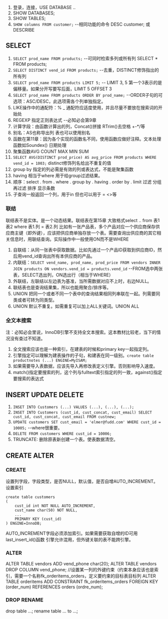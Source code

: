 1. 登录，连接，USE DATABASE ..
2. SHOW DATABASES;
3. SHOW TABLES;
4. `SHOW columns FROM customer;` --相同功能的命令 DESC customer; 或DESCRIBE

## SELECT

1. `SELECT prod_name FROM products;` --可同时检索多列或所有列 SELECT * FROM products;
2. `SELECT DISTINCT vend_id FROM products;` --去重，DISTINCT修饰指出的所有列
3. `SELECT prod_name FROM products LIMIT 5;` -- LIMIT 3, 5 第一个3表示的是偏移量。如果分开写要写后面，LIMIT 5 OFFSET 3
4. `SELECT prod_name FROM products ORDER BY prod_name;` --ORDER子句的可选项：ASC/DESC，此选项需各个列单独指定。
5. LIKE操作中的通配符：% _ 通配符应适度使用，并且尽量不要放在搜索词的开始处
6. REGEXP 指定正则表达式 --必知必会第9章
7. 计算字段：由函数计算出的列，Concat()拼接 RTrim()去空格 +-*/等
8. 别名：AS也称导出列 表也可以使用别名
9. 函数在第11章：因为各个实现的函数名不同，使用函数应做好注释。文本处理函数如Soundex() 日期处理
10. 聚集函数AVG COUNT MAX MIN SUM
11. `SELECT AVG(DISTINCT prod_price) AS avg_price FROM products WHERE vend_id = 1003;` distinct修饰列名给出不重复的值
12. group by 指定的列必需是有效的列或表达式，不能是聚集函数
13. having 相当于where 用于给group过滤结果。
14. 顺序：select . from . where . group by . having . order by . limit 过滤 分组 再过滤 排序 显示条数
15. 子查询一般返回一个列，用于in 但也可以用于 = <>等


### 联结 
联结表不是实体。是一个动态结果。联结表在第15章 大致格式select .. from 表1 表2 where 表1.列 = 表2.列 比如有一张产品表，多个产品对应一个供应商保存供应商主键（即外键），应该把供应商单独存放一个表。需要查询出供应商的其它相关信息时，用联结查询。实际操作中一般使用ON而不是WHERE
1.  自联结：从同一张表中获取数据。比如先通过一个产品ID获取到供应商ID，然后用vend_id查询出所有本供应商的产品。
2.  内联结：`SELECT vend_name, prod_name, prod_price FROM vendors INNER JOIN products ON vendors.vend_id = products.vend_id` --FROM选中两张表，SELECT选出列，ON选出行（相当于WHERE）
3.  外联结，左联结以左边表为基准，当所需数据对应不上时，右边NULL。
4.  联结表也是查询结果集，所以也能用聚合/排序等。
5.  UNION 把同一个或者不同一个表中的查询结果相同列串联在一起。列需要同类或者可转为同类型。
6.  UNION 默认不重复。如需重复可以加上ALL关键词。UNION ALL

### 全文本搜索

注：必知必会里说，InnoDB引擎不支持全文本搜索。这本教材比较老，当下的情况没有查过不知道。
1. 全文搜索应该也是一种索引，在建表的时候和primary key一起指定列。
2. 引擎指定可以理解为建表操作的子句，和建表在同一级别。`create table productnotes (...) ENGINE=MyISAM;`
3. 如果需要导入表数据，应该先导入再修改表定义引擎。否则影响导入速度。
4. match()指定要搜索的列，这个列与fulltext索引指定的列一致，against()指定要搜索的表达式

## INSERT UPDATE DELETE
1. `INSET INTO Customers (...) VALUES (...), (...), (...);`
2. `INSET INTO Customers (cust_id, cust_concat, cust_email) SELECT cust_id, cust_concat, cust_email FROM custnew;`
3. `UPDATE customers SET cust_email = 'elmer@fudd.com' WHERE cust_id = 10005;` --where很重要。
4. `DELETE FROM customers WHERE cust_id = 10006;`
5. TRUNCATE: 删除原表新创建一个表。使表数据清空。

## CREATE ALTER
### CREATE
设置列字段，字段类型，是否NULL，默认值，是否自增AUTO_INCREMENT。
设置索引
```
create table customers
(
    cust_id int NOT NULL AUTO_INCREMENT,
    cust_name char(50) NOT NULL,
    ...
    PRIMARY KEY (cust_id)
) ENGINE=InnoDB;
```

AUTO_INCREMENT字段必须添加索引。如果需要获取自增的ID可用 last_insert_id()函数
引擎允许混用，但外键关联的表不能跨引擎。

### ALTER
ALTER TABLE vendors ADD vend_phone char(20);
ALTER TABLE vendors DROP COLUMN vend_phone;
//设置某一列的外键约束（约束本身应该也是索引，需要一个名称fk_orderitems_orders，定义要约束的目标表目标列
ALTER TABLE orderitems ADD CONSTRAINT fk_orderitems_orders FOREIGN KEY (order_num) REFERENCES orders (ordre_num);

### DROP RENAME
drop table ...;
rename table ... to ...;